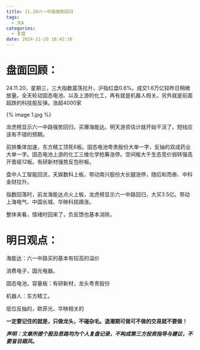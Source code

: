 ```yaml
---
title: 11.20六一中路强势回归
tags:
  - 大A
categories:
  - 复盘
date: 2024-11-20 18:42:16
---
```




# 盘面回顾：

24.11.20，星期三，三大指数震荡拉升，沪指红盘0.6%。成交1.6万亿较昨日稍微放量。全天轮动固态电池、以及上游的化工，再有就是机器人相关。另外就是前面超跌的科技股反弹。涨超4000家

{% image 1.jpg %}

龙虎榜显示六一中路强势回归，买爆海能达。明天游资估计就开始干活了。短线应该有不错的预期。

前排集体加速，东方精工顶死6板。固态电池粤贵股份大单一字，反抽的双成药业大单一字。固态电池上游的化工三维化学抢筹涨停。空间板大千生态竞价弱转强高开晋级12板。有研新材强势反包秒板。

盘中人工智能回流，天娱数科上板，带动南兴股份大长腿涨停，随后和而泰、中科金财拉升。

指数回落时，前龙海能达点火上板，龙虎榜显示六一中路回归，大买3.5亿。带动上海电气、中国长城、华映科技跟涨。

整体来看，情绪时回来了，负反馈也基本消除。

# 明日观点：

海能达：六一中路买的基本有较高的溢价

消费电子，国光电器。

固态电池，容量板：有研新材，龙头粤贵股份

机器人：东方精工。

低位反抽的，欧菲光、华映相关的



**一定要记住的就是，只做龙头，不碰杂毛。退潮期可做可不做的交易就不要做！**



***声明：文章所提个股及思路均为个人复盘记录，不构成第三方投资指导与建议，不要盲目跟风。***
